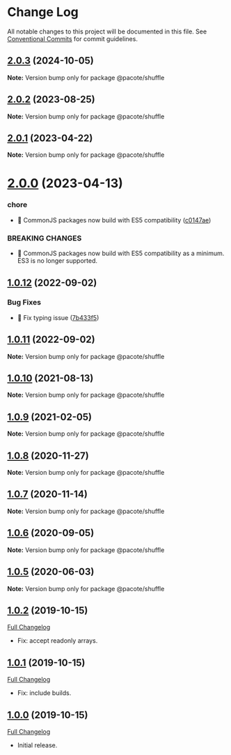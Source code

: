 # Change Log

All notable changes to this project will be documented in this file.
See [Conventional Commits](https://conventionalcommits.org) for commit guidelines.

## [2.0.3](https://github.com/PacoteJS/pacote/compare/@pacote/shuffle@2.0.2...@pacote/shuffle@2.0.3) (2024-10-05)

**Note:** Version bump only for package @pacote/shuffle

## [2.0.2](https://github.com/PacoteJS/pacote/compare/@pacote/shuffle@2.0.1...@pacote/shuffle@2.0.2) (2023-08-25)

**Note:** Version bump only for package @pacote/shuffle

## [2.0.1](https://github.com/PacoteJS/pacote/compare/@pacote/shuffle@2.0.0...@pacote/shuffle@2.0.1) (2023-04-22)

**Note:** Version bump only for package @pacote/shuffle

# [2.0.0](https://github.com/PacoteJS/pacote/compare/@pacote/shuffle@1.0.12...@pacote/shuffle@2.0.0) (2023-04-13)

### chore

- 🤖 CommonJS packages now build with ES5 compatibility ([c0147ae](https://github.com/PacoteJS/pacote/commit/c0147aeffb81322ea59174a3961b10cfb3bf81e5))

### BREAKING CHANGES

- 🧨 CommonJS packages now build with ES5 compatibility as a minimum. ES3 is
  no longer supported.

## [1.0.12](https://github.com/PacoteJS/pacote/compare/@pacote/shuffle@1.0.11...@pacote/shuffle@1.0.12) (2022-09-02)

### Bug Fixes

- 🐛 Fix typing issue ([7b433f5](https://github.com/PacoteJS/pacote/commit/7b433f5a50bc9462f13db945e7a458af76eeadd2))

## [1.0.11](https://github.com/PacoteJS/pacote/compare/@pacote/shuffle@1.0.10...@pacote/shuffle@1.0.11) (2022-09-02)

**Note:** Version bump only for package @pacote/shuffle

## [1.0.10](https://github.com/PacoteJS/pacote/compare/@pacote/shuffle@1.0.9...@pacote/shuffle@1.0.10) (2021-08-13)

**Note:** Version bump only for package @pacote/shuffle

## [1.0.9](https://github.com/PacoteJS/pacote/compare/@pacote/shuffle@1.0.8...@pacote/shuffle@1.0.9) (2021-02-05)

**Note:** Version bump only for package @pacote/shuffle

## [1.0.8](https://github.com/PacoteJS/pacote/compare/@pacote/shuffle@1.0.7...@pacote/shuffle@1.0.8) (2020-11-27)

**Note:** Version bump only for package @pacote/shuffle

## [1.0.7](https://github.com/PacoteJS/pacote/compare/@pacote/shuffle@1.0.6...@pacote/shuffle@1.0.7) (2020-11-14)

**Note:** Version bump only for package @pacote/shuffle

## [1.0.6](https://github.com/PacoteJS/pacote/compare/@pacote/shuffle@1.0.5...@pacote/shuffle@1.0.6) (2020-09-05)

**Note:** Version bump only for package @pacote/shuffle

## [1.0.5](https://github.com/PacoteJS/pacote/compare/@pacote/shuffle@1.0.4...@pacote/shuffle@1.0.5) (2020-06-03)

**Note:** Version bump only for package @pacote/shuffle

## [1.0.2](https://github.com/PacoteJS/pacote/tree/@pacote/shuffle/1.0.2) (2019-10-15)

[Full Changelog](https://github.com/PacoteJS/pacote/compare/@pacote/shuffle@1.0.1...@pacote/shuffle@1.0.2)

- Fix: accept readonly arrays.

## [1.0.1](https://github.com/PacoteJS/pacote/tree/@pacote/shuffle/1.0.1) (2019-10-15)

[Full Changelog](https://github.com/PacoteJS/pacote/compare/@pacote/shuffle@1.0.0...@pacote/shuffle@1.0.1)

- Fix: include builds.

## [1.0.0](https://github.com/PacoteJS/pacote/tree/@pacote/shuffle/1.0.0) (2019-10-15)

[Full Changelog](https://github.com/PacoteJS/pacote/compare/@pacote/shuffle@1.0.0...@pacote/shuffle@1.0.0)

- Initial release.
